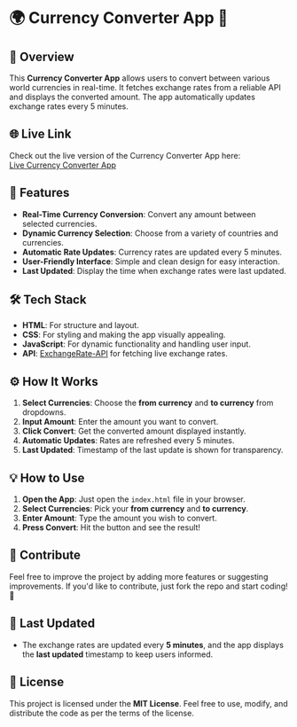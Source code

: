 # 🌍 Currency Converter App 💱

## 📌 Overview
This **Currency Converter App** allows users to convert between various world currencies in real-time. It fetches exchange rates from a reliable API and displays the converted amount. The app automatically updates exchange rates every 5 minutes.

## 🌐 Live Link
Check out the live version of the Currency Converter App here:  
[Live Currency Converter App](https://your-live-link.com)

## 🔑 Features
- **Real-Time Currency Conversion**: Convert any amount between selected currencies.
- **Dynamic Currency Selection**: Choose from a variety of countries and currencies.
- **Automatic Rate Updates**: Currency rates are updated every 5 minutes.
- **User-Friendly Interface**: Simple and clean design for easy interaction.
- **Last Updated**: Display the time when exchange rates were last updated.

## 🛠 Tech Stack
- **HTML**: For structure and layout.
- **CSS**: For styling and making the app visually appealing.
- **JavaScript**: For dynamic functionality and handling user input.
- **API**: [ExchangeRate-API](https://www.exchangerate-api.com/) for fetching live exchange rates.

## ⚙️ How It Works
1. **Select Currencies**: Choose the **from currency** and **to currency** from dropdowns.
2. **Input Amount**: Enter the amount you want to convert.
3. **Click Convert**: Get the converted amount displayed instantly.
4. **Automatic Updates**: Rates are refreshed every 5 minutes.
5. **Last Updated**: Timestamp of the last update is shown for transparency.

## 💡 How to Use
1. **Open the App**: Just open the `index.html` file in your browser.
2. **Select Currencies**: Pick your **from currency** and **to currency**.
3. **Enter Amount**: Type the amount you wish to convert.
4. **Press Convert**: Hit the button and see the result!

## 🎯 Contribute
Feel free to improve the project by adding more features or suggesting improvements. If you'd like to contribute, just fork the repo and start coding! 🙌

## 📅 Last Updated
- The exchange rates are updated every **5 minutes**, and the app displays the **last updated** timestamp to keep users informed.

## 📜 License
This project is licensed under the **MIT License**. Feel free to use, modify, and distribute the code as per the terms of the license.
